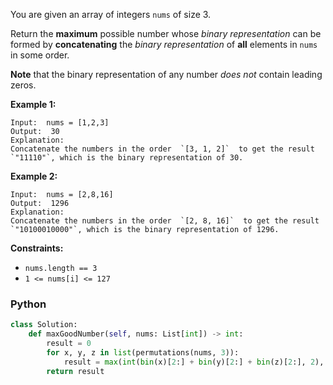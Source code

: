 You are given an array of integers  `nums`  of size 3.

Return the  **maximum**  possible number whose  _binary representation_  can be formed by  **concatenating**  the
_binary representation_  of  **all**  elements in  `nums`  in some order.

**Note**  that the binary representation of any number  _does not_  contain leading zeros.

**Example 1:**

```
Input:  nums = [1,2,3]
Output:  30
Explanation:
Concatenate the numbers in the order  `[3, 1, 2]`  to get the result  `"11110"`, which is the binary representation of 30.
```

**Example 2:**

```
Input:  nums = [2,8,16]
Output:  1296
Explanation:
Concatenate the numbers in the order  `[2, 8, 16]`  to get the result  `"10100010000"`, which is the binary representation of 1296.
```

**Constraints:**

- `nums.length == 3`
- `1 <= nums[i] <= 127`

### Python

```python
class Solution:
    def maxGoodNumber(self, nums: List[int]) -> int:
        result = 0
        for x, y, z in list(permutations(nums, 3)):
            result = max(int(bin(x)[2:] + bin(y)[2:] + bin(z)[2:], 2), result)
        return result
```
